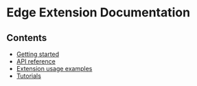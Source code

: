 # Edge Extension Documentation

## Contents
- [Getting started](getting-started.md)
- [API reference](api-reference.md)
- [Extension usage examples](extension-usage.md)
- [Tutorials](Tutorials/README.md)
